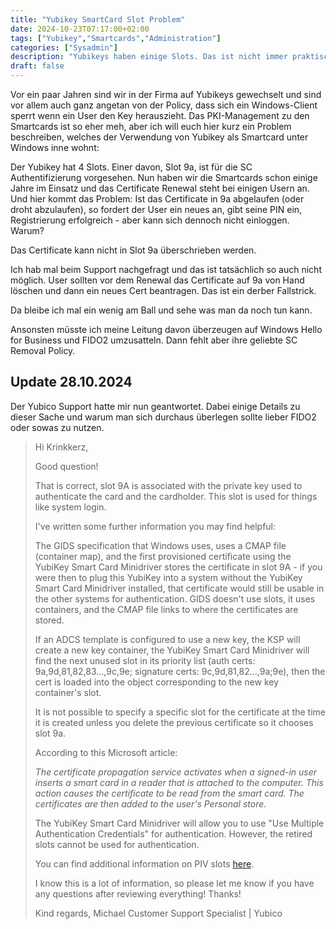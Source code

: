 ```yaml
---
title: "Yubikey SmartCard Slot Problem"
date: 2024-10-23T07:17:00+02:00
tags: ["Yubikey","Smartcards","Administration"]
categories: ["Sysadmin"]
description: "Yubikeys haben einige Slots. Das ist nicht immer praktisch."
draft: false
---
```

Vor ein paar Jahren sind wir in der Firma auf Yubikeys gewechselt und sind vor allem auch ganz angetan von der Policy, dass sich ein Windows-Client sperrt wenn ein User den Key herauszieht. Das PKI-Management zu den Smartcards ist so eher meh, aber ich will euch hier kurz ein Problem beschreiben, welches der Verwendung von Yubikey als Smartcard unter Windows inne wohnt:

Der Yubikey hat 4 Slots. Einer davon, Slot 9a, ist für die SC Authentifizierung vorgesehen. Nun haben wir die Smartcards schon einige Jahre im Einsatz und das Certificate Renewal steht bei einigen Usern an. Und hier kommt das Problem: Ist das Certificate in 9a abgelaufen (oder droht abzulaufen), so fordert der User ein neues an, gibt seine PIN ein, Registrierung erfolgreich - aber kann sich dennoch nicht einloggen. Warum?

Das Certificate kann nicht in Slot 9a überschrieben werden.

Ich hab mal beim Support nachgefragt und das ist tatsächlich so auch nicht möglich. User sollten vor dem Renewal das Certificate auf 9a von Hand löschen und dann ein neues Cert beantragen. Das ist ein derber Fallstrick.

Da bleibe ich mal ein wenig am Ball und sehe was man da noch tun kann.

Ansonsten müsste ich meine Leitung davon überzeugen auf Windows Hello for Business und FIDO2 umzusatteln. Dann fehlt aber ihre geliebte SC Removal Policy.

## Update 28.10.2024

Der Yubico Support hatte mir nun geantwortet. Dabei einige Details zu dieser Sache und warum man sich durchaus überlegen sollte lieber FIDO2 oder sowas zu nutzen.

<blockquote>
Hi Krinkkerz,
 
Good question!
 
That is correct, slot 9A is associated with the private key used to authenticate the card and the cardholder. This slot is used for things like system login.
 
I've written some further information you may find helpful:
 
The GIDS specification that Windows uses, uses a CMAP file (container map), and the first provisioned certificate using the YubiKey Smart Card Minidriver stores the certificate in slot 9A - if you were then to plug this YubiKey into a system without the YubiKey Smart Card Minidriver installed, that certificate would still be usable in the other systems for authentication. GIDS doesn't use slots, it uses containers, and the CMAP file links to where the certificates are stored. 
 
If an ADCS template is configured to use a new key, the KSP will create a new key container, the YubiKey Smart Card Minidriver will find the next unused slot in its priority list (auth certs: 9a,9d,81,82,83...,9c,9e; signature certs: 9c,9d,81,82...,9a;9e), then the cert is loaded into the object corresponding to the new key container's slot.
 
It is not possible to specify a specific slot for the certificate at the time it is created unless you delete the previous certificate so it chooses slot 9a. 
 
According to this Microsoft article:
 
<i>The certificate propagation service activates when a signed-in user inserts a smart card in a reader that is attached to the computer. This action causes the certificate to be read from the smart card. The certificates are then added to the user's Personal store.</i>
 
The YubiKey Smart Card Minidriver will allow you to use "Use Multiple Authentication Credentials" for authentication. However, the retired slots cannot be used for authentication.

You can find additional information on PIV slots <a href="https://developers.yubico.com/PIV/Introduction/Certificate_slots.html">here</a>.
 
I know this is a lot of information, so please let me know if you have any questions after reviewing everything! Thanks!

Kind regards,
Michael
Customer Support Specialist | Yubico
</blockquote>


